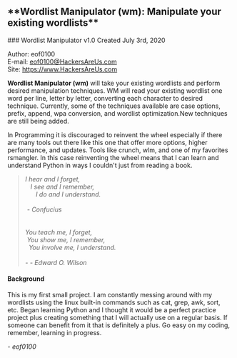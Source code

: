 <h2> **Wordlist Manipulator (wm): Manipulate your existing wordlists**</h2>
### Wordlist Manipulator v1.0 Created July 3rd, 2020</br>


Author: eof0100</br>
E-mail: eof0100@HackersAreUs.com </br>
Site:   https://www.HackersAreUs.com </br>

<p>
<b>Wordlist Manipulator (wm)</b> will take your existing wordlists and perform
desired manipulation techniques. WM will read your existing wordlist one
word per line, letter by letter, converting each character to desired technique.
Currently, some of the techniques available are case options, prefix, append, 
wpa conversion, and wordlist optimization.New techniques are still being added.
</p>

<p>
In Programming it is discouraged to reinvent the wheel especially if there are many
tools out there like this one that offer more options, higher performance, and updates.
Tools like crunch, wlm, and one of my favorites rsmangler. In this case reinventing
the wheel means that I can learn and understand Python in ways I couldn't just from
reading a book.
</p>

<blockquote><i>
I hear and I forget,<br>
&nbsp;&nbsp;&nbsp;I see and I remember,<br>
&nbsp;&nbsp;&nbsp;&nbsp;&nbsp;&nbsp;I do and I understand.<br>	
<br>       
&nbsp;-&nbsp;Confucius<br>
<br>
<br>
You teach me, I forget,<br>
&nbsp;You show me, I remember,<br>
&nbsp;&nbsp;You involve me, I understand. <br>
<br>
-&nbsp;- Edward O. Wilson
</blockquote></i>

<h4>Background</h4>
<p>This is my first small project. I am constantly messing around with my wordlists
using the linux built-in commands such as cat, grep, awk, sort, etc. Began learning 
Python and I thought it would be a perfect practice project plus creating something
that I will actually use on a regular basis. If someone can benefit from it that is
definitely a plus. Go easy on my coding, remember, learning in progress.<br><p>


<i>-&nbsp;eof0100</i> 

